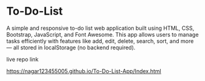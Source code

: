 # To-Do-List    

A simple and responsive to-do list web application built using HTML, CSS, Bootstrap, JavaScript, and Font Awesome. This app allows users to manage tasks efficiently with features like add, edit, delete, search, sort, and more — all stored in localStorage (no backend required).




live repo link

https://nagar123455005.github.io/To-Do-List-App/Index.html

